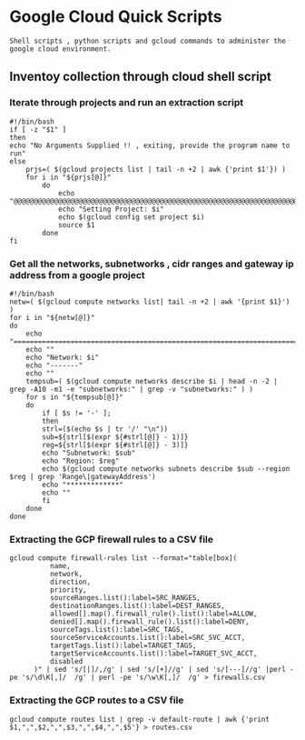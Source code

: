 # Google Cloud Quick Scripts

```
Shell scripts , python scripts and gcloud commands to administer the google cloud environment.
```

## Inventoy collection through cloud shell script

### Iterate through projects and run an extraction script

```
#!/bin/bash
if [ -z "$1" ]
then
echo "No Arguments Supplied !! , exiting, provide the program name to run"
else
	prjs=( $(gcloud projects list | tail -n +2 | awk {'print $1'}) )
	for i in "${prjs[@]}"
		do
			echo "@@@@@@@@@@@@@@@@@@@@@@@@@@@@@@@@@@@@@@@@@@@@@@@@@@@@@@@@@@@@@@@@@@@@@@"
			echo "Setting Project: $i"
			echo $(gcloud config set project $i)
			source $1	
		done
fi

```

### Get all the networks, subnetworks , cidr ranges and gateway ip address from a google project

```
#!/bin/bash
netw=( $(gcloud compute networks list| tail -n +2 | awk '{print $1}') )
for i in "${netw[@]}"
do
	echo "======================================================================"
	echo ""
	echo "Network: $i"
	echo "-------"
	echo ""
	tempsub=( $(gcloud compute networks describe $i | head -n -2 | grep -A10 -m1 -e "subnetworks:" | grep -v "subnetworks:" ) )
	for s in "${tempsub[@]}"
	do
		if [ $s != '-' ];
		then
		strl=($(echo $s | tr '/' "\n"))
		sub=${strl[$(expr ${#strl[@]} - 1)]}
		reg=${strl[$(expr ${#strl[@]} - 3)]}
		echo "Subnetwork: $sub"
		echo "Region: $reg"
		echo $(gcloud compute networks subnets describe $sub --region $reg | grep 'Range\|gatewayAddress')
		echo "*************"
		echo ""
		fi
	done
done

```



### Extracting the GCP firewall rules to a CSV file

```
gcloud compute firewall-rules list --format="table[box](
          name,
          network,
          direction,
          priority,
          sourceRanges.list():label=SRC_RANGES,
          destinationRanges.list():label=DEST_RANGES,
          allowed[].map().firewall_rule().list():label=ALLOW,
          denied[].map().firewall_rule().list():label=DENY,
          sourceTags.list():label=SRC_TAGS,
          sourceServiceAccounts.list():label=SRC_SVC_ACCT,
          targetTags.list():label=TARGET_TAGS,
          targetServiceAccounts.list():label=TARGET_SVC_ACCT,
          disabled
      )" | sed 's/[|]/,/g' | sed 's/[+]//g' | sed 's/[---]//g' |perl -pe 's/\d\K[,]/  /g' | perl -pe 's/\w\K[,]/  /g' > firewalls.csv
```

### Extracting the GCP routes to a CSV file

```
gcloud compute routes list | grep -v default-route | awk {'print $1,",",$2,",",$3,",",$4,",",$5'} > routes.csv
```

